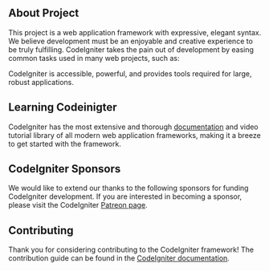 
## About Project

This project is a web application framework with expressive, elegant syntax. We believe development must be an enjoyable and creative experience to be truly fulfilling. CodeIgniter takes the pain out of development by easing common tasks used in many web projects, such as:

CodeIgniter is accessible, powerful, and provides tools required for large, robust applications.

## Learning Codeinigter

CodeIgniter has the most extensive and thorough [documentation](https://codeigniter.com/) and video tutorial library of all modern web application frameworks, making it a breeze to get started with the framework.


## CodeIgniter Sponsors

We would like to extend our thanks to the following sponsors for funding CodeIgniter development. If you are interested in becoming a sponsor, please visit the CodeIgniter [Patreon page](https://patreon.com/taylorotwell).

## Contributing

Thank you for considering contributing to the CodeIgniter framework! The contribution guide can be found in the [CodeIgniter documentation](https://Codeigniter.com/docs).
